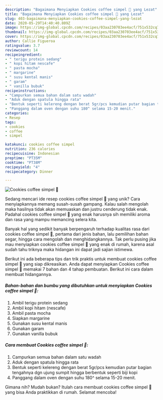 ```yaml
---
description: "Bagaimana Menyiapkan Cookies coffee simpel 🍪 yang Lezat"
title: "Bagaimana Menyiapkan Cookies coffee simpel 🍪 yang Lezat"
slug: 403-bagaimana-menyiapkan-cookies-coffee-simpel-yang-lezat
date: 2020-05-29T14:40:40.809Z
image: https://img-global.cpcdn.com/recipes/03aa230703ee4acf/751x532cq70/cookies-coffee-simpel-🍪-foto-resep-utama.jpg
thumbnail: https://img-global.cpcdn.com/recipes/03aa230703ee4acf/751x532cq70/cookies-coffee-simpel-🍪-foto-resep-utama.jpg
cover: https://img-global.cpcdn.com/recipes/03aa230703ee4acf/751x532cq70/cookies-coffee-simpel-🍪-foto-resep-utama.jpg
author: Callie Figueroa
ratingvalue: 3.7
reviewcount: 14
recipeingredient:
- " terigu protein sedang"
- " kopi hitam nescafe"
- " pasta mocha"
- " margarine"
- " susu kental manis"
- " garam"
- " vanilla bubuk"
recipeinstructions:
- "Campurkan semua bahan dalam satu wadah"
- "Aduk dengan spatula hingga rata"
- "Bentuk seperti kelereng dengan berat 5gr/pcs kemudian putar bagian tengahnya dgn ujung sumpit hingga berbentuk seperti biji kopi"
- "Panggang dalam oven dengan suhu 180^ selama 15-20 menit."
categories:
- Resep
tags:
- cookies
- coffee
- simpel

katakunci: cookies coffee simpel 
nutrition: 236 calories
recipecuisine: Indonesian
preptime: "PT35M"
cooktime: "PT38M"
recipeyield: "4"
recipecategory: Dinner

---
```



![Cookies coffee simpel 🍪](https://img-global.cpcdn.com/recipes/03aa230703ee4acf/751x532cq70/cookies-coffee-simpel-🍪-foto-resep-utama.jpg)

Sedang mencari ide resep cookies coffee simpel 🍪 yang unik? Cara menyiapkannya memang susah-susah gampang. Kalau salah mengolah maka hasilnya tidak akan memuaskan dan justru cenderung tidak enak. Padahal cookies coffee simpel 🍪 yang enak harusnya sih memiliki aroma dan rasa yang mampu memancing selera kita.

Banyak hal yang sedikit banyak berpengaruh terhadap kualitas rasa dari cookies coffee simpel 🍪, pertama dari jenis bahan, lalu pemilihan bahan segar, hingga cara mengolah dan menghidangkannya. Tak perlu pusing jika mau menyiapkan cookies coffee simpel 🍪 yang enak di rumah, karena asal sudah tahu triknya maka hidangan ini dapat jadi sajian istimewa.




Berikut ini ada beberapa tips dan trik praktis untuk membuat cookies coffee simpel 🍪 yang siap dikreasikan. Anda dapat menyiapkan Cookies coffee simpel 🍪 memakai 7 bahan dan 4 tahap pembuatan. Berikut ini cara dalam membuat hidangannya.

<!--inarticleads1-->

##### Bahan-bahan dan bumbu yang dibutuhkan untuk menyiapkan Cookies coffee simpel 🍪:

1. Ambil  terigu protein sedang
1. Ambil  kopi hitam (nescafe)
1. Ambil  pasta mocha
1. Siapkan  margarine
1. Gunakan  susu kental manis
1. Gunakan  garam
1. Gunakan  vanilla bubuk




<!--inarticleads2-->

##### Cara membuat Cookies coffee simpel 🍪:

1. Campurkan semua bahan dalam satu wadah
1. Aduk dengan spatula hingga rata
1. Bentuk seperti kelereng dengan berat 5gr/pcs kemudian putar bagian tengahnya dgn ujung sumpit hingga berbentuk seperti biji kopi
1. Panggang dalam oven dengan suhu 180^ selama 15-20 menit.




Gimana nih? Mudah bukan? Itulah cara membuat cookies coffee simpel 🍪 yang bisa Anda praktikkan di rumah. Selamat mencoba!
